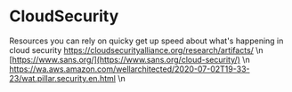 # CloudSecurity
Resources you can rely on quicky get up speed about what's happening in cloud security
https://cloudsecurityalliance.org/research/artifacts/ \n
[https://www.sans.org/](https://www.sans.org/cloud-security/) \n
https://wa.aws.amazon.com/wellarchitected/2020-07-02T19-33-23/wat.pillar.security.en.html \n

